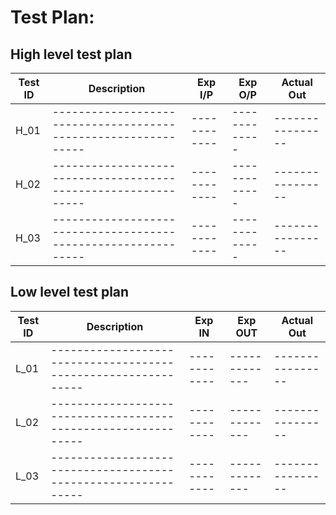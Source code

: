 # Test Plan:

## High level test plan

| **Test ID** | **Description**                                              | **Exp I/P** | **Exp O/P** | **Actual Out** |    
|-------------|--------------------------------------------------------------|------------|-------------|----------------|
|  H_01       |--------------------------------------------------------------|  ------------|-------------|----------------|
|  H_02       |--------------------------------------------------------------|  ------------|-------------|----------------|
|  H_03       |--------------------------------------------------------------|  ------------|-------------|----------------|


## Low level test plan

| **Test ID** | **Description**                                              | **Exp IN** | **Exp OUT** | **Actual Out** |   
|-------------|--------------------------------------------------------------|------------|-------------|----------------|
|  L_01       |--------------------------------------------------------------|  ------------|-------------|----------------|
|  L_02       |--------------------------------------------------------------|  ------------|-------------|----------------|
|  L_03       |--------------------------------------------------------------|  ------------|-------------|----------------|
